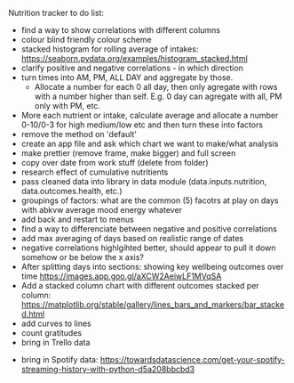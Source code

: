 Nutrition tracker to do list:
- find a way to show correlations with different columns
- colour blind friendly colour scheme
- stacked histogram for rolling average of intakes: https://seaborn.pydata.org/examples/histogram_stacked.html
- clarify positive and negative correlations - in which direction
- turn times into AM, PM, ALL DAY and aggregate by those.
  - Allocate a number for each 0 all day, then only agregate with rows with a number higher than self. E.g. 0 day can agregate with all, PM only with PM, etc.
- More each nutrient or intake, calculate average and allocate a number 0-10/0-3 for high medium/low etc and then turn these into factors
- remove the method on 'default'
- create an app file and ask which chart we want to make/what analysis
- make prettier (remove frame, make bigger) and full screen
- copy over date from work stuff (delete from folder)
- research effect of cumulative nutritients
- pass cleaned data into library in data module (data.inputs.nutrition, data.outcomes.health, etc.)
- groupings of factors: what are the common (5) facotrs at play on days with abkvw average mood energy whatever
- add back and restart to menus
- find a way to differenciate between negative and positive correlations
- add max averaging of days based on realistic range of dates
- negative correlations highlgihted better, should appear to pull it down somehow or be below the x axis?
- After splitting days into sections: showing key wellbeing outcomes over time https://images.app.goo.gl/aXCW2AeiwLF1MVqSA
- Add a stacked column chart with different outcomes stacked per column: https://matplotlib.org/stable/gallery/lines_bars_and_markers/bar_stacked.html
- add curves to lines
- count gratitudes
- bring in Trello data
<!-- - bring in Weather data: https://meteostat.net/en/place/gb/new-cross?s=03779&t=2023-11-01/2023-11-30 -->
- bring in Spotify data: https://towardsdatascience.com/get-your-spotify-streaming-history-with-python-d5a208bbcbd3

<!-- project_folder/
│
├── lib/
│   ├── __init__.py
│   ├── data_processing/
│   │   ├── __init__.py
│   │   └── data_combiner.py
│   │   └── data.py
│   │   └── bearable_data.py
│   │   └── nutrition_data.py
│   │
│   ├── utils/
│   |   ├── __init__.py
│   |   └── input_handler.py
│   |
│   └── visualization/
│       ├── __init__.py
│       └── plotter.py
│
├── data/
|   ├── bearable-export-01-12-2023.csv
|   └── dailysummary.csv
|
└── interface.py -->
